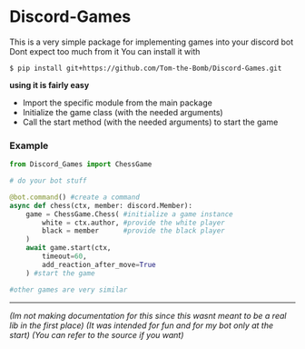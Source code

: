 # Discord-Games

This is a very simple package for implementing games into your discord bot
Dont expect too much from it
You can install it with

```
$ pip install git+https://github.com/Tom-the-Bomb/Discord-Games.git
```

__using it is fairly easy__
- Import the specific module from the main package
- Initialize the game class (with the needed arguments)
- Call the start method (with the needed arguments) to start the game

### Example

```py
from Discord_Games import ChessGame 

# do your bot stuff

@bot.command() #create a command
async def chess(ctx, member: discord.Member):
    game = ChessGame.Chess( #initialize a game instance
        white = ctx.author, #provide the white player
        black = member      #provide the black player
    )
    await game.start(ctx, 
        timeout=60, 
        add_reaction_after_move=True
    ) #start the game

#other games are very similar

```
---
*(Im not making documentation for this since this wasnt meant to be a real lib in the first place)*
*(It was intended for fun and for my bot only at the start)*
*(You can refer to the source if you want)*

